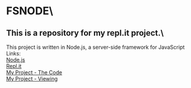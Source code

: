 # FSNODE\
## This is a repository for my repl.it project.\
This project is written in Node.js, a server-side framework for JavaScript\
Links:\
[Node.js](https://nodejs.org/en/)\
[Repl.it](https://www.repl.it/)\
[My Project - The Code](https://repl.it/@awesomehelper/FSNODE/)\
[My Project - Viewing](https://fsnode.awesomehelper.repl.co/?mode=active)
